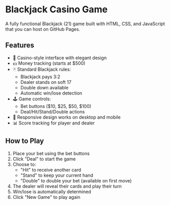# Blackjack Casino Game

A fully functional Blackjack (21) game built with HTML, CSS, and JavaScript that you can host on GitHub Pages.

## Features

- 🎰 Casino-style interface with elegant design
- 💵 Money tracking (starts at $500)
- 🃏 Standard Blackjack rules:
  - Blackjack pays 3:2
  - Dealer stands on soft 17
  - Double down available
  - Automatic win/lose detection
- 🕹️ Game controls:
  - Bet buttons ($10, $25, $50, $100)
  - Deal/Hit/Stand/Double actions
- 📱 Responsive design works on desktop and mobile
- 📊 Score tracking for player and dealer

## How to Play

1. Place your bet using the bet buttons
2. Click "Deal" to start the game
3. Choose to:
   - "Hit" to receive another card
   - "Stand" to keep your current hand
   - "Double" to double your bet (available on first move)
4. The dealer will reveal their cards and play their turn
5. Win/lose is automatically determined
6. Click "New Game" to play again

